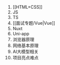 1. [[HTML+CSS]]
3. JS
4. TS
5. [[面试专题/Vue|Vue]]
6. Nuxt
7. Uni-app
8. 浏览器原理
9. 网络基本原理
10. AI大模型相关
11. 项目亮点难点
